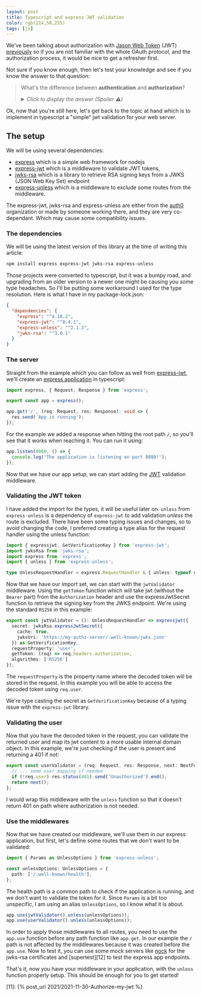 ```yaml
---
layout: post
title: Typescript and express JWT validation
color: rgb(214,58,255)
tags: [js]
---
```


We've been talking about authorization with [Jason Web Token][1] (JWT) [previously][10] so if you are not familiar with
the whole OAuth protocol, and the authorization process, it would be nice to get a refresher first.

Not sure if you know enough, then let's test your knowledge and see if you know the answer to that question:

> What's the difference between **authentication** and **authorization**?
> 
> <details>
>    <summary><i>Click to display the answer (Spoiler ⚠️)</i></summary>
> <ul>
>   <li>Authentication (AuthN) is the process of verifying that the user is who they claim to be for login.</li>
>   <li>Authorization (AuthZ) is the process of verifying that the user has the right to access the resource.</li>
> </ul>
> </details>


Ok, now that you're still here, let's get back to the topic at hand which is to implement in typescript a "simple" jwt
validation for your web server.

## The setup

We will be using several dependencies:
- [express][6] which is a simple web framework for nodejs
- [express-jwt][5] which is a middleware to validate JWT tokens,
- [jwks-rsa][7] which is a library to retrieve RSA signing keys from a JWKS (JSON Web Key Set) endpoint
- [express-unless][4] which is a middleware to exclude some routes from the middleware.

The express-jwt, jwks-rsa and express-unless are either from the [auth0][2] organization or made by someone working
there, and they are very co-dependant. Which may cause some compatibility issues.

### The dependencies

We will be using the latest version of this library at the time of writing this article:

```bash
npm install express express-jwt jwks-rsa express-unless
```

Those projects were converted to typescript, but it was a bumpy road, and upgrading from an older version to a newer one
might be causing you some type headaches.
So I'll be putting some workaround I used for the type resolution.
Here is what I have in my package-lock.json:

```json
{
  "dependencies": {
    "express": "^4.18.2",
    "express-jwt": "^8.4.1",
    "express-unless": "^2.1.3",
    "jwks-rsa": "^3.0.1"
  }
}
```

### The server

Straight from the example which you can follow as well from [express-jwt][3], we'll create an [express application][8]
in typescript:

```typescript
import express, { Request, Response } from 'express';

export const app = express();

app.get('/', (req: Request, res: Response): void => {
  res.send('App is running');
});
```

For the example we added a response when hitting the root path `/`, so you'll see that it works when reaching it.
You can run it using:

```ts
app.listen(8080, () => {
  console.log('The application is listening on port 8080!');
});
```

Now that we have our app setup, we can start adding the [JWT][1] validation middleware.

### Validating the JWT token

I have added the import for the types, it will be useful later on. `unless` from `express-unless` is a dependency of
`express-jwt` to add validation _unless_ the route is excluded. There have been some typing issues and changes, so to
avoid changing the code, I preferred creating a type alias for the request handler using the unless function:

```ts
import { expressjwt, GetVerificationKey } from 'express-jwt';
import jwksRsa from 'jwks-rsa';
import express from 'express';
import { unless } from 'express-unless';

type UnlessRequestHandler = express.RequestHandler & { unless: typeof unless };
```

Now that we have our import set, we can start with the `jwtValidator` middleware. Using the `getToken` function which
will take jwt (without the `Bearer` part) from the `Authorization` header and use the expressJwtSecret function to
retrieve the signing key from the JWKS endpoint. We're using the standard `RS256` in this example:

```ts
export const jwtValidator = (): UnlessRequestHandler => expressjwt({
  secret: jwksRsa.expressJwtSecret({
    cache: true,
    jwksUri: 'https://my-authz-server/.well-known/jwks.json'
  }) as GetVerificationKey,
  requestProperty: 'user',
  getToken: (req) => req.headers.authorization,
  algorithms: ['RS256']
});
```

The `requestProperty` is the property name where the decoded token will be stored in the request. In this example you
will be able to access the decoded token using `req.user`.

We're type casting the secret as `GetVerificationKey` because of a typing issue with the `express-jwt` library.

### Validating the user

Now that you have the decoded token in the request, you can validate the returned user and map its jwt content to a more
usable internal domain object. In this example, we're just checking if the user is present and returning a 401 if not:

```ts
export const userValidator = (req: Request, res: Response, next: NextFunction): void => {
  // ... some user mapping if needed
  if (!req.user) res.status(401).send('Unauthorized').end();
  return next();
};
```

I would wrap this middleware with the `unless` function so that it doesn't return 401 on path where authorization is not
needed.

### Use the middlewares

Now that we have created our middleware, we'll use them in our express application, but first, let's define some routes
that we don't want to be validated:

```ts
import { Params as UnlessOptions } from 'express-unless';

const unlessOptions: UnlessOptions = {
  path: ['/.well-known/health'],
};
```

The health path is a common path to check if the application is running, and we don't want to validate the token for it.
Since `Params` is a bit too unspecific, I am using an alias `UnlessOptions`, so I know what it is about.

```ts
app.use(jwtValidator().unless(unlessOptions));
app.use(userValidator().unless(unlessOptions));
```

In order to apply those middlewares to all routes, you need to use the `app.use` function before any path function like
`app.get`. In our example the `/` path is not affected by the middlewares because it was created before the `app.use`.
Now to test it, you can use some mock servers like [nock][10] for the jwks-rsa certificates and [supertest][12] to test the express
app endpoints.

That's it, now you have your middleware in your application, with the `unless` function properly setup. This 
should be enough for you to get started!

[1]: https://jwt.io/
[2]: https://github.com/auth0
[3]: https://github.com/auth0/node-jwks-rsa/blob/2fd4582d2be5f3e4fd6ed0d6f2d8bd7103f7434d/examples/express-demo/README.md
[4]: https://www.npmjs.com/package/express-unless
[5]: https://www.npmjs.com/package/express-jwt
[6]: https://www.npmjs.com/package/express
[7]: https://www.npmjs.com/package/jwks-rsa
[8]: https://expressjs.com/en/api.html
[9]: https://www.npmjs.com/package/supertest
[10]: https://www.npmjs.com/package/nock
[11]: {% post_url 2021/2021-11-30-Authorize-my-jwt %}
